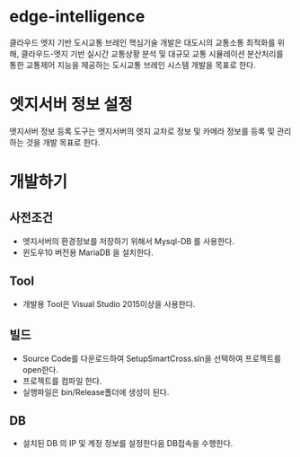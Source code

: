# edge-intelligence
클라우드 엣지 기반 도시교통 브레인 핵심기술 개발은 대도시의 교통소통 최적화를 위해, 클라우드-엣지 기반 실시간 교통상황 분석 및 대규모 교통 시뮬레이션 분산처리를 통한 교통제어 지능을 제공하는 도시교통 브레인 시스템 개발을 목표로 한다.

# 엣지서버 정보 설정
엣지서버 정보 등록 도구는 엣지서버의 엣지 교차로 정보 및 카메라 정보를 등록 및 관리하는 것을 개발 목표로 한다.

# 개발하기
## 사전조건
- 엣지서버의 환경정보를 저장하기 위해서 Mysql-DB 를 사용한다.
- 윈도우10 버전용 MariaDB 을 설치한다.
## Tool
- 개발용 Tool은 Visual Studio 2015이상을 사용한다.
## 빌드
- Source Code를 다운로드하여 SetupSmartCross.sln을 선택하여 프로젝트를 open한다.
- 프로젝트를 컴파일 한다.
- 실행파일은 bin/Release폴더에 생성이 된다.
## DB
- 설치된 DB 의 IP 및 계정 정보를 설정한다음 DB접속을 수행한다.

